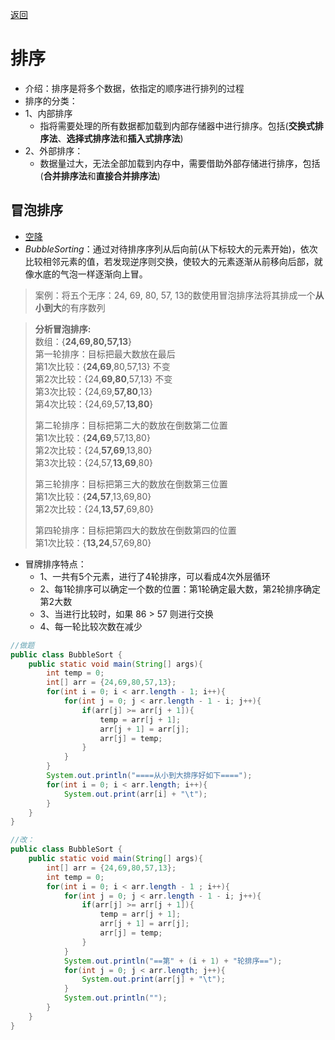 <meta name="viewport" content="width=device-width, initial-scale=1.0, viewport-fit=cover">

[返回](数组、排序和查找.md)

# 排序
- 介绍：排序是将多个数据，依指定的顺序进行排列的过程
- 排序的分类：
- 1、内部排序
  - 指将需要处理的所有数据都加载到内部存储器中进行排序。包括(**交换式排序法**、**选择式排序法**和**插入式排序法**)
- 2、外部排序：
  - 数据量过大，无法全部加载到内存中，需要借助外部存储进行排序，包括(**合并排序法**和**直接合并排序法**)
  
## 冒泡排序
- [空降](https://www.bilibili.com/video/BV1fh411y7R8?t=44.7&p=174)
- $Bubble Sorting$：通过对待排序序列从后向前(从下标较大的元素开始)，依次比较相邻元素的值，若发现逆序则交换，使较大的元素逐渐从前移向后部，就像水底的气泡一样逐渐向上冒。

>案例：将五个无序：24, 69, 80, 57, 13的数使用冒泡排序法将其排成一个**从小到大**的有序数列


> **分析冒泡排序:** <br>
> 数组：{**24,69,80,57,13**}<br>
> 第一轮排序：目标把最大数放在最后<br>
> 第1次比较：{**24,69**,80,57,13} 不变<br> 
> 第2次比较：{24,**69,80**,57,13} 不变<br>
> 第3次比较：{24,69,**57,80**,13} <br>
> 第4次比较：{24,69,57,**13,80**} <br>
>
> 第二轮排序：目标把第二大的数放在倒数第二位置<br>
> 第1次比较：{**24,69**,57,13,80} <br>
> 第2次比较：{24,**57,69**,13,80} <br>
> 第3次比较：{24,57,**13,69**,80} <br>
>
> 第三轮排序：目标把第三大的数放在倒数第三位置<br>
> 第1次比较：{**24,57**,13,69,80}  <br>
> 第2次比较：{24,**13,57**,69,80}  <br>
>
> 第四轮排序：目标把第四大的数放在倒数第四的位置<br>
> 第1次比较：{**13,24**,57,69,80}  <br>
>
- 冒牌排序特点：
  - 1、一共有5个元素，进行了4轮排序，可以看成4次外层循环
  - 2、每1轮排序可以确定一个数的位置：第1轮确定最大数，第2轮排序确定第2大数
  - 3、当进行比较时，如果 86 > 57 则进行交换
  - 4、每一轮比较次数在减少

```java
//做题
public class BubbleSort {
    public static void main(String[] args){
        int temp = 0;
        int[] arr = {24,69,80,57,13};
        for(int i = 0; i < arr.length - 1; i++){
            for(int j = 0; j < arr.length - 1 - i; j++){
                if(arr[j] >= arr[j + 1]){
                    temp = arr[j + 1];
                    arr[j + 1] = arr[j];
                    arr[j] = temp;
                }
            }
        } 
        System.out.println("====从小到大排序好如下====");
        for(int i = 0; i < arr.length; i++){
            System.out.print(arr[i] + "\t");
        }
    }
}
```
```java
//改：
public class BubbleSort {
    public static void main(String[] args){
        int[] arr = {24,69,80,57,13};
        int temp = 0;
        for(int i = 0; i < arr.length - 1 ; i++){
            for(int j = 0; j < arr.length - 1 - i; j++){
                if(arr[j] >= arr[j + 1]){
                    temp = arr[j + 1];
                    arr[j + 1] = arr[j];
                    arr[j] = temp;
                }
            } 
            System.out.println("==第" + (i + 1) + "轮排序==");
            for(int j = 0; j < arr.length; j++){
                System.out.print(arr[j] + "\t");
            }
            System.out.println("");
        }
    }
}
```
